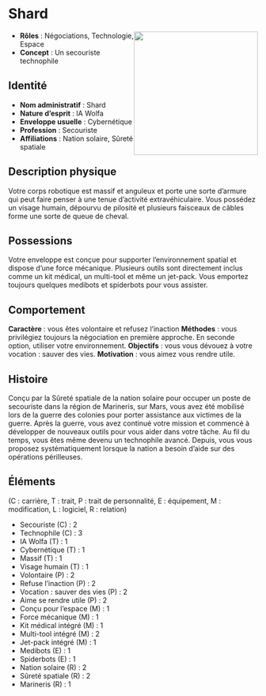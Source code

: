 # Shard
<img src="illustrations/perso - shard.png" style="float:right;width:250px"/>

* **Rôles** : Négociations, Technologie, Espace
* **Concept** : Un secouriste technophile

## Identité

* **Nom administratif** : Shard
* **Nature d’esprit** : IA Wolfa
* **Enveloppe usuelle** : Cybernétique
* **Profession** : Secouriste
* **Affiliations** : Nation solaire, Sûreté spatiale

## Description physique

Votre corps robotique est massif et anguleux et porte une sorte d’armure qui peut faire penser à une tenue d’activité extravéhiculaire. Vous possédez un visage humain, dépourvu de pilosité et plusieurs faisceaux de câbles forme une sorte de queue de cheval.

## Possessions

Votre enveloppe est conçue pour supporter l’environnement spatial et dispose d’une force mécanique. Plusieurs outils sont directement inclus comme un kit médical, un multi-tool et même un jet-pack. Vous emportez toujours quelques medibots et spiderbots pour vous assister.

## Comportement

**Caractère** : vous êtes volontaire et refusez l’inaction
**Méthodes** : vous privilégiez toujours la négociation en première approche. En seconde option, utiliser votre environnement.
**Objectifs** : vous vous dévouez à votre vocation : sauver des vies.
**Motivation** : vous aimez vous rendre utile.

## Histoire

Conçu par la Sûreté spatiale de la nation solaire pour occuper un poste de secouriste dans la région de Marineris, sur Mars, vous avez été mobilisé lors de la guerre des colonies pour porter assistance aux victimes de la guerre. Après la guerre, vous avez continué votre mission et commencé à développer de nouveaux outils pour vous aider dans votre tâche. Au fil du temps, vous êtes même devenu un technophile avancé. Depuis, vous vous proposez systématiquement lorsque la nation a besoin d’aide sur des opérations périlleuses.

## Éléments

(C : carrière, T : trait, P : trait de personnalité, E : équipement, M : modification, L : logiciel, R : relation)

* Secouriste (C) : 2
* Technophile (C) : 3
* IA Wolfa (T) : 1
* Cybernétique (T) : 1
* Massif (T) : 1
* Visage humain (T) : 1
* Volontaire (P) : 2
* Refuse l’inaction (P) : 2
* Vocation : sauver des vies (P) : 2
* Aime se rendre utile (P) : 2
* Conçu pour l’espace (M) : 1
* Force mécanique (M) : 1
* Kit médical intégré (M) : 1
* Multi-tool intégré (M) : 2
* Jet-pack intégré (M) : 1
* Medibots (E) : 1
* Spiderbots (E) : 1
* Nation solaire (R) : 2
* Sûreté spatiale (R) : 2
* Marineris (R) : 1